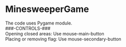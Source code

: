 # MinesweeperGame
The code uses Pygame module.<br />
###-CONTROLS-###<br />
Opening closed areas: Use mouse-main-button<br />
Placing or removing flag: Use mouse-secondary-button<br />
